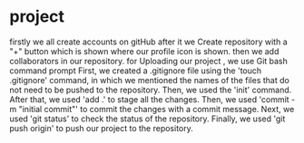 # project
firstly we all create accounts on gitHub 
after it we Create repository with a "+" button which is shown where our profile icon is shown.
then we add collaborators in our repository.
for Uploading our project , we use Git bash command prompt 
First, we created a .gitignore file using the 'touch .gitignore' command, in which we mentioned the names of the files that do not need to be pushed to the repository.
Then, we used the 'init' command.
After that, we used 'add .' to stage all the changes.
Then, we used 'commit -m "initial commit"' to commit the changes with a commit message.
Next, we used 'git status' to check the status of the repository.
Finally, we used 'git push origin' to push our project to the repository.
